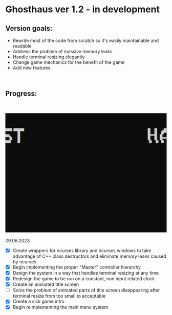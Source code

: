 # Ghosthaus ver 1.2 - in development

## Version goals:
- Rewrite most of the code from scratch so it's easily maintainable and readable
- Address the problem of massive memory leaks
- Handle terminal resizing elegantly
- Change game mechanics for the benefit of the game
- Add new features

<br>

## Progress:


<br>

![New title screen animation](media/new_intro.gif)
<br>

29.06.2023

- [x] Create wrappers for ncurses library and ncurses windows to take advantage of C++ class destructors and eliminate memory leaks caused by ncurses
- [x] Begin implementing the proper "Master" controller hierarchy
- [x] Design the system in a way that handles terminal resizing at any time
- [x] Redesign the game to be run on a constant, non input related clock
- [x] Create an animated title screen
- [ ] Solve the problem of animated parts of title screen disappearing after terminal resize from too small to acceptable
- [x] Create a sick game intro
- [x] Begin reimplementing the main menu system